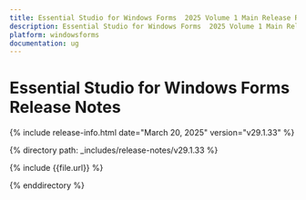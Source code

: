 ```yaml
---
title: Essential Studio for Windows Forms  2025 Volume 1 Main Release Release Notes  
description: Essential Studio for Windows Forms  2025 Volume 1 Main Release Release Notes  
platform: windowsforms
documentation: ug
---
```


# Essential Studio for Windows Forms   Release Notes  

{% include release-info.html date="March 20, 2025"  version="v29.1.33" %} 

{% directory path: _includes/release-notes/v29.1.33 %}

{% include {{file.url}} %}

{% enddirectory %}